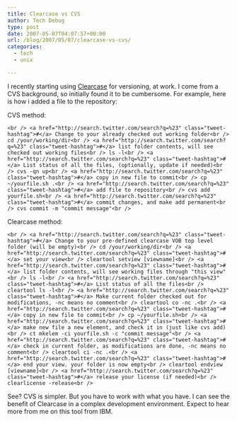 ```yaml
---
title: Clearcase vs CVS
author: Tech Debug
type: post
date: 2007-05-07T04:07:57+00:00
url: /blog/2007/05/07/clearcase-vs-cvs/
categories:
  - tech
  - unix

---
```

I recently starting using [Clearcase][1] for versioning, at work. I come from a CVS background, so initially found it to be cumbersome. For example, here is how i added a file to the repository:

CVS method:

`<br />
<a href="http://search.twitter.com/search?q=%23" class="tweet-hashtag">#</a> Change to your already checked out working folder<br />
cd /your/working/dir<br />
<a href="http://search.twitter.com/search?q=%23" class="tweet-hashtag">#</a> list folder contents, will see checked out working files<br />
ls -l<br />
<a href="http://search.twitter.com/search?q=%23" class="tweet-hashtag">#</a> List status of all the files, (optionally, update if needed)<br />
cvs -qn up<br />
<a href="http://search.twitter.com/search?q=%23" class="tweet-hashtag">#</a> copy in new file to commit<br />
cp ~/yourfile.sh .<br />
<a href="http://search.twitter.com/search?q=%23" class="tweet-hashtag">#</a> add file to repository<br />
cvs add yourfile.sh<br />
<a href="http://search.twitter.com/search?q=%23" class="tweet-hashtag">#</a> commit changes, and make add permanent<br />
cvs commit -m "commit message"<br />
` 

Clearcase method:

`<br />
<a href="http://search.twitter.com/search?q=%23" class="tweet-hashtag">#</a> Change to your pre-defined clearcase VOB top level folder (will be empty)<br />
cd /your/working/dir<br />
<a href="http://search.twitter.com/search?q=%23" class="tweet-hashtag">#</a> set your view<br />
cleartool setview [viewname]<br />
<a href="http://search.twitter.com/search?q=%23" class="tweet-hashtag">#</a> list folder contents, will see working files through "this view"<br />
ls -l<br />
<a href="http://search.twitter.com/search?q=%23" class="tweet-hashtag">#</a> List status of all the files<br />
cleartool ls -l<br />
<a href="http://search.twitter.com/search?q=%23" class="tweet-hashtag">#</a> Make current folder checked out for modifications, -nc means no comment<br />
cleartool co -nc .<br />
<a href="http://search.twitter.com/search?q=%23" class="tweet-hashtag">#</a> copy in new file to commit<br />
cp ~/yourfile.sh<br />
<a href="http://search.twitter.com/search?q=%23" class="tweet-hashtag">#</a> make new file a new element, and check it in (just like cvs add)<br />
ct mkelem -ci yourfile.sh -c "commit message"<br />
<a href="http://search.twitter.com/search?q=%23" class="tweet-hashtag">#</a> check in current folder, as modifications are done, -nc means no comment<br />
cleartool ci -nc .<br />
<a href="http://search.twitter.com/search?q=%23" class="tweet-hashtag">#</a> end your view. your folder is now empty<br />
cleartool endview [viewname]<br />
<a href="http://search.twitter.com/search?q=%23" class="tweet-hashtag">#</a> release your license (if needed)<br />
clearlicense -release<br />
` 

See? CVS is simpler. But you have to work with what you have. I can see the benefit of Clearcase in a complex development environment. Expect to hear more from me on this tool from IBM.

 [1]: http://www.ibm.com/developerworks/rational/products/clearcase